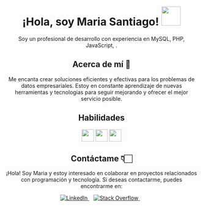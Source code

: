 <!-- Saludo -->
<h1 align="center">
  ¡Hola, soy Maria Santiago! <img src="https://media.giphy.com/media/jQhB29KUfyKQmjQ8fF/giphy.gif" width="50px">
</h1>

<p align="center">Soy un profesional de desarrollo con experiencia en MySQL, PHP, JavaScript, .</p>

<h2 align="center">Acerca de mí 🎯</h2>
<p align="center">Me encanta crear soluciones eficientes y efectivas para los problemas de datos empresariales. Estoy en constante aprendizaje de nuevas herramientas y tecnologías para seguir mejorando y ofrecer el mejor servicio posible.</p>


<!-- Habilidades -->
<h2 align="center">Habilidades</h2>
<p align="center">
  
  <img height="32" src="https://img.shields.io/badge/MySQL-%2300f.svg?&style=for-the-badge&logo=mysql&logoColor=white"/>
  <img height="32" src="https://img.shields.io/badge/PHP-%23777BB4.svg?&style=for-the-badge&logo=php&logoColor=white"/>
  <img height="32" src="https://img.shields.io/badge/JavaScript-%23323330.svg?&style=for-the-badge&logo=javascript&logoColor=%23F7DF1E"/>
</p>
<p align="center">
</p>







<!-- Mi contacto  -->
<h2 align="center">Contáctame 👇🏻</h2>
<p align="center">¡Hola! Soy Maria y estoy interesado en colaborar en proyectos relacionados con programación y tecnología. Si deseas contactarme, puedes encontrarme en:</p>
<p align="center">
  <a href="https://www.linkedin.com/in/antonio-c-0014b428/">
    <img src="https://img.shields.io/badge/LinkedIn-0077B5?style=for-the-badge&logo=linkedin&logoColor=white" alt="LinkedIn">
  </a>&nbsp;&nbsp;
  <a href="https://stackoverflow.com/users/21220924/maria-t-citrictech">
    <img src="https://img.shields.io/badge/Stack%20Overflow-FE7A16?style=for-the-badge&logo=stackoverflow&logoColor=white" alt="Stack Overflow">
  </a>&nbsp;&nbsp;
</p>
